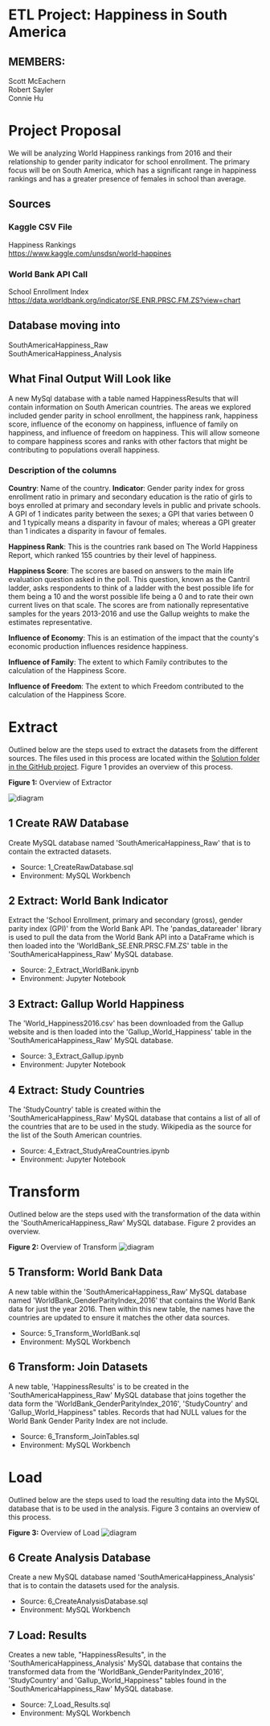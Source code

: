 # ETL Project: Happiness in South America

## MEMBERS:

Scott McEachern   
Robert Sayler   
Connie Hu  

# Project Proposal 

We will be analyzing World Happiness rankings from 2016 and their relationship to gender parity indicator for school enrollment. The primary focus will be on South America, which has a significant range in happiness rankings and has a greater presence of females in school than average. 

## Sources
### Kaggle CSV File
Happiness Rankings  
https://www.kaggle.com/unsdsn/world-happines  



### World Bank API Call
School Enrollment Index  
https://data.worldbank.org/indicator/SE.ENR.PRSC.FM.ZS?view=chart


## Database moving into
SouthAmericaHappiness_Raw  
SouthAmericaHappiness_Analysis



## What Final Output Will Look like
A new MySql database with a table named HappinessResults that will contain information on South American countries. The areas we explored included gender parity in school enrollment, the happiness rank, happiness score, influence of the economy on happiness, influence of family on happiness, and influence of freedom on happiness. This will allow someone to compare happiness scores and ranks with other factors that might be contributing to populations overall happiness. 

### Description of the columns
__Country__: Name of the country.
__Indicator__: Gender parity index for gross enrollment ratio in primary and secondary education is the ratio of girls to boys enrolled at primary and secondary levels in public and private schools. A GPI of 1 indicates parity between the sexes; a GPI that varies between 0 and 1 typically means a disparity in favour of males; whereas a GPI greater than 1 indicates a disparity in favour of females.

__Happiness Rank__: This is the countries rank based on The World Happiness Report, which ranked 155 countries by their level of happiness. 

__Happiness Score__: The scores are based on answers to the main life evaluation question asked in the poll. This question, known as the Cantril ladder, asks respondents to think of a ladder with the best possible life for them being a 10 and the worst possible life being a 0 and to rate their own current lives on that scale. The scores are from nationally representative samples for the years 2013-2016 and use the Gallup weights to make the estimates representative. 

__Influence of Economy__: This is an estimation of the impact that the county's economic production influences residence happiness. 

__Influence of Family__: The extent to which Family contributes to the calculation of the Happiness Score.

__Influence of Freedom__: The extent to which Freedom contributed to the calculation of the Happiness Score.


 


# Extract
Outlined below are the steps used to extract the datasets from the different sources.  The files used in this process are located within the [Solution folder in the GitHub project](https://github.com/rsayler/ETL_Project/tree/master/Solution).  Figure 1 provides an overview of this process.  
  
__Figure 1:__ Overview of Extractor

![diagram](Images/Diagram_Extract.png)

## 1 Create RAW Database
Create MySQL database named 'SouthAmericaHappiness_Raw' that is to contain the extracted datasets.

- Source: 1_CreateRawDatabase.sql  
- Environment: MySQL Workbench  

## 2 Extract: World Bank Indicator
Extract the 'School Enrollment, primary and secondary (gross), gender parity index (GPI)' from the World Bank API.  The 'pandas_datareader' library is used to pull the data from the World Bank API into a DataFrame which is then loaded into the 'WorldBank_SE.ENR.PRSC.FM.ZS' table in the 'SouthAmericaHappiness_Raw' MySQL database. 

- Source: 2_Extract_WorldBank.ipynb
- Environment: Jupyter Notebook
  
## 3 Extract: Gallup World Happiness
The 'World_Happiness2016.csv' has been downloaded from the Gallup website and is then loaded into the 'Gallup_World_Happiness' table in the 'SouthAmericaHappiness_Raw' MySQL database.

- Source: 3_Extract_Gallup.ipynb
- Environment: Jupyter Notebook

## 4 Extract: Study Countries
The 'StudyCountry' table is created within the 'SouthAmericaHappiness_Raw' MySQL database that contains a list of all of the countries that are to be used in the study.  Wikipedia as the source for the list of the South American countries.

- Source: 4_Extract_StudyAreaCountries.ipynb
- Environment: Jupyter Notebook
  

# Transform
Outlined below are the steps used with the transformation of the data within the 'SouthAmericaHappiness_Raw' MySQL database.  Figure 2 provides an overview.  
  
__Figure 2:__ Overview of Transform
![diagram](Images/Diagram_Transform.png)
## 5 Transform: World Bank Data
A new table within the 'SouthAmericaHappiness_Raw' MySQL database named 'WorldBank_GenderParityIndex_2016' that contains the World Bank data for just the year 2016.  Then within this new table, the names have the countries are updated to ensure it matches the other data sources.

- Source: 5_Transform_WorldBank.sql
- Environment: MySQL Workbench

## 6 Transform: Join Datasets
A new table, 'HappinessResults' is to be created in the 'SouthAmericaHappiness_Raw' MySQL database that joins together the data form the 'WorldBank_GenderParityIndex_2016', 'StudyCountry' and 'Gallup_World_Happiness" tables.  Records that had NULL values for the World Bank Gender Parity Index are not include.  

- Source: 6_Transform_JoinTables.sql
- Environment: MySQL Workbench


# Load
Outlined below are the steps used to load the resulting data into the MySQL database that is to be used in the analysis. Figure 3 contains an overview of this process.  
  
__Figure 3:__ Overview of Load
![diagram](Images/Diagram_Load.png)
## 6 Create Analysis Database
Create a new MySQL database named 'SouthAmericaHappiness_Analysis' that is to contain the datasets used for the analysis.

- Source: 6_CreateAnalysisDatabase.sql
- Environment: MySQL Workbench

## 7 Load: Results
Creates a new table, "HappinessResults", in the 'SouthAmericaHappiness_Analysis' MySQL database that contains the transformed data from the 'WorldBank_GenderParityIndex_2016', 'StudyCountry' and 'Gallup_World_Happiness" tables 
found in the 'SouthAmericaHappiness_Raw' MySQL database.

- Source: 7_Load_Results.sql
- Environment: MySQL Workbench 





